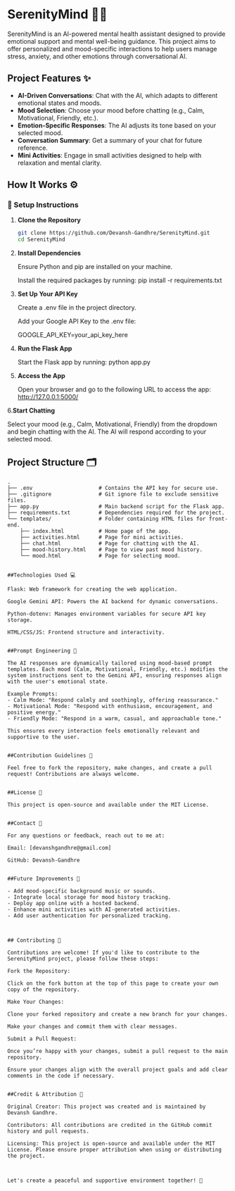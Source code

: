 # SerenityMind 🧘‍♂️

SerenityMind is an AI-powered mental health assistant designed to provide emotional support and mental well-being guidance. This project aims to offer personalized and mood-specific interactions to help users manage stress, anxiety, and other emotions through conversational AI.

## Project Features ✨

- **AI-Driven Conversations**: Chat with the AI, which adapts to different emotional states and moods.
- **Mood Selection**: Choose your mood before chatting (e.g., Calm, Motivational, Friendly, etc.).
- **Emotion-Specific Responses**: The AI adjusts its tone based on your selected mood.
- **Conversation Summary**: Get a summary of your chat for future reference.
- **Mini Activities**: Engage in small activities designed to help with relaxation and mental clarity.

How It Works ⚙️
---------------

### 🔧 Setup Instructions

1. **Clone the Repository**
   ```bash
   git clone https://github.com/Devansh-Gandhre/SerenityMind.git
   cd SerenityMind

2. **Install Dependencies**

   Ensure Python and pip are installed on your machine.

   Install the required packages by running:
   pip install -r requirements.txt

3. **Set Up Your API Key**

   Create a .env file in the project directory.

   Add your Google API Key to the .env file:

   GOOGLE_API_KEY=your_api_key_here

4. **Run the Flask App**
 
   Start the Flask app by running:
   python app.py

5. **Access the App**

   Open your browser and go to the following URL to access the app:
   http://127.0.0.1:5000/

6.**Start Chatting**

   Select your mood (e.g., Calm, Motivational, Friendly) from the dropdown and begin chatting with the AI. The AI will respond according to your selected mood.



## Project Structure 🗂️

```plaintext
.
├── .env                     # Contains the API key for secure use.
├── .gitignore               # Git ignore file to exclude sensitive files.
├── app.py                   # Main backend script for the Flask app.
├── requirements.txt         # Dependencies required for the project.
└── templates/               # Folder containing HTML files for front-end.
    ├── index.html           # Home page of the app.
    ├── activities.html      # Page for mini activities.
    ├── chat.html            # Page for chatting with the AI.
    ├── mood-history.html    # Page to view past mood history.
    └── mood.html            # Page for selecting mood.


##Technologies Used 💻

Flask: Web framework for creating the web application.

Google Gemini API: Powers the AI backend for dynamic conversations.

Python-dotenv: Manages environment variables for secure API key storage.

HTML/CSS/JS: Frontend structure and interactivity.


##Prompt Engineering 🎨

The AI responses are dynamically tailored using mood-based prompt templates. Each mood (Calm, Motivational, Friendly, etc.) modifies the system instructions sent to the Gemini API, ensuring responses align with the user's emotional state.

Example Prompts:
- Calm Mode: "Respond calmly and soothingly, offering reassurance."
- Motivational Mode: "Respond with enthusiasm, encouragement, and positive energy."
- Friendly Mode: "Respond in a warm, casual, and approachable tone."

This ensures every interaction feels emotionally relevant and supportive to the user.


##Contribution Guidelines 📝

Feel free to fork the repository, make changes, and create a pull request! Contributions are always welcome.


##License 📄

This project is open-source and available under the MIT License.


##Contact 💬

For any questions or feedback, reach out to me at:

Email: [devanshgandhre@gmail.com]

GitHub: Devansh-Gandhre


##Future Improvements 🌱

- Add mood-specific background music or sounds.
- Integrate local storage for mood history tracking.
- Deploy app online with a hosted backend.
- Enhance mini activities with AI-generated activities.
- Add user authentication for personalized tracking.



## Contributing 🤝

Contributions are welcome! If you'd like to contribute to the SerenityMind project, please follow these steps:

Fork the Repository:

Click on the fork button at the top of this page to create your own copy of the repository.

Make Your Changes:

Clone your forked repository and create a new branch for your changes.

Make your changes and commit them with clear messages.

Submit a Pull Request:

Once you’re happy with your changes, submit a pull request to the main repository.

Ensure your changes align with the overall project goals and add clear comments in the code if necessary.


##Credit & Attribution 🏅

Original Creator: This project was created and is maintained by Devansh Gandhre.

Contributors: All contributions are credited in the GitHub commit history and pull requests.

Licensing: This project is open-source and available under the MIT License. Please ensure proper attribution when using or distributing the project.



Let's create a peaceful and supportive environment together! 🌿
